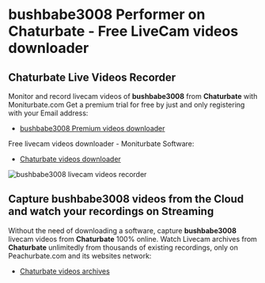# bushbabe3008 Performer on Chaturbate - Free LiveCam videos downloader

## Chaturbate Live Videos Recorder

Monitor and record livecam videos of **bushbabe3008** from **Chaturbate** with Moniturbate.com
Get a premium trial for free by just and only registering with your Email address:
* [bushbabe3008 Premium videos downloader](https://moniturbate.com/request-demo-licence-key.html)

Free livecam videos downloader - Moniturbate Software:
* [Chaturbate videos downloader](https://moniturbate.com/moniturbate-download-software.html)

![bushbabe3008 livecam videos recorder](https://peachurnet.com/templates/moniturbate-software.png)


## Capture bushbabe3008 videos from the Cloud and watch your recordings on Streaming

Without the need of downloading a software, capture **bushbabe3008** livecam videos from **Chaturbate** 100% online.
Watch Livecam archives from **Chaturbate** unlimitedly from thousands of existing recordings, only on Peachurbate.com and its websites network:
* [Chaturbate videos archives](https://peachurnet.com/)